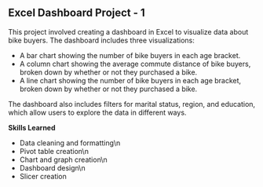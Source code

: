 ## Excel Dashboard Project - 1

This project involved creating a dashboard in Excel to visualize data about bike buyers. The dashboard includes three visualizations:

* A bar chart showing the number of bike buyers in each age bracket.
* A column chart showing the average commute distance of bike buyers, broken down by whether or not they purchased a bike.
* A line chart showing the number of bike buyers in each age bracket, broken down by whether or not they purchased a bike.

The dashboard also includes filters for marital status, region, and education, which allow users to explore the data in different ways.

**Skills Learned**

* Data cleaning and formatting\n
* Pivot table creation\n
* Chart and graph creation\n
* Dashboard design\n
* Slicer creation

